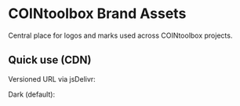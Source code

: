 # COINtoolbox Brand Assets

Central place for logos and marks used across COINtoolbox projects.

## Quick use (CDN)
Versioned URL via jsDelivr:

Dark (default):
